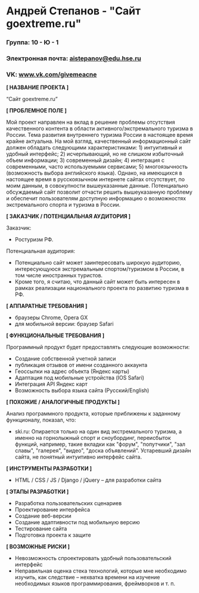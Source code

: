 # Андрей Степанов - "Сайт goextreme.ru"

### Группа: 10 - Ю - 1
### Электронная почта: aistepanov@edu.hse.ru
### VK: www.vk.com/givemeacne


**[ НАЗВАНИЕ ПРОЕКТА ]**

“Сайт goextreme.ru”

**[ ПРОБЛЕМНОЕ ПОЛЕ ]**

Мой проект направлен на вклад в решение проблемы отсутствия качественного контента в области активного/экстремального туризма в России. Тема развития внутреннего туризма России в настоящее время крайне актуальна. На мой взгляд, качественный информационный сайт должен обладать следующими характеристиками: 1) интуитивный и удобный интерфейс; 2) исчерпывающий, но не слишком избыточный объем информации; 3) современный дизайн; 4) интеграция с современными, часто используемыми сервисами; 5) многоязычность (возможность выбора английского языка). Однако, на имеющихся в настоящее время в русскоязычном интернете сайтах отсутствует, по моим данным, в совокупности вышеуказанные данные. Потенциально обсуждаемый сайт позволит отчасти решить вышеуказанную проблему и обеспечит пользователям доступную информацию о возможностях экстремального спорта и туризма в России.

**[ ЗАКАЗЧИК / ПОТЕНЦИАЛЬНАЯ АУДИТОРИЯ ]**

Заказчик: 
* Ростуризм РФ.

Потенциальная аудитория:
* Потенциально сайт может заинтересовать широкую аудиторию, интересующуюся экстремальным спортом/туризмом в России, в  том числе иностранных туристов.
* Кроме того, я считаю, что данный сайт может быть интересен в рамках реализации национального проекта по развитию туризма в РФ.

**[ АППАРАТНЫЕ ТРЕБОВАНИЯ ]** 

* браузеры Chrome, Opera GX
* для мобильной версии: браузер Safari

**[ ФУНКЦИОНАЛЬНЫЕ ТРЕБОВАНИЯ ]**

Программный продукт будет предоставлять следующие возможности:
* Создание собственной учетной записи 
* публикация отзывов от имени созданного аккаунта
* Геоссылки на адрес объекта (Яндекс карты)
* Адаптация под мобильные устройства (IOS Safari)
* Интеграция API Яндекс карт
* Возможность выбора языка сайта (Русский/English)

**[ ПОХОЖИЕ / АНАЛОГИЧНЫЕ ПРОДУКТЫ ]**

Анализ программного продукта, которые приближены к заданному функционалу, показал, что:

* ski.ru: Опирается только на один вид экстремального туризма, а именно на горнолыжный спорт и сноубординг, переисбыток функций, например, такие вкладки как "форум", "попутчики", "зал славы", "галерея", "видео", "доска объявлений". Устаревший дизайн сайта, не понятный интуитивно интерфейс сайта.

**[ ИНСТРУМЕНТЫ РАЗРАБОТКИ ]**

*	HTML / CSS / JS / Django / jQuery – для разработки сайта

**[ ЭТАПЫ РАЗРАБОТКИ ]**

*	Разработка пользовательских сценариев
*	Проектирование интерфейса
* Создание веб-версии
* Создание адаптивности под мобильную версию
*	Тестирование сайта
*	Подготовка проекта к защите

**[ ВОЗМОЖНЫЕ РИСКИ ]**

*	Невозможность спроектировать удобный пользовательский интерфейс 
*	Неправильная оценка стека технологий, которые мне необходимо изучить, как следствие – нехватка времени на изучение необходимых языков программирования, фреймворков и т. п.